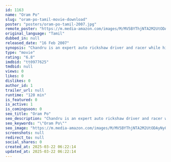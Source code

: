 ```yaml
---
id: 1163
name: "Oram Po"
slug: "oram-po-tamil-movie-download"
poster: "posters/oram-po-tamil-2007.jpg"
remote_poster: "https://m.media-amazon.com/images/M/MV5BYThjNTA2M2UtODAyNy00ZmM4LWI2N2EtN2U0YWFiMTk0MTM0XkEyXkFqcGdeQXVyMTEzNzg0Mjkx._V1_SX300.jpg"
original_language: "Tamil"
dubbed_in: null
released_date: "16 Feb 2007"
synopsis: "Chandru is an expert auto rickshaw driver and racer while his friend Bigilu is an expert mechanic. Chandru's life begins to unravel after he loses a race due to a distraction."
type: "movie"
rating: "6.8"
imdbid: "tt0977625"
tmdbid: null
views: 0
likes: 0
dislikes: 0
author_id: 1
trailer_url: null
runtime: "120 min"
is_featured: 0
is_active: 1
is_comingsoon: 0
seo_title: "Oram Po"
seo_description: "Chandru is an expert auto rickshaw driver and racer while his friend Bigilu is an expert mechanic. Chandru's life begins to unravel after he loses a race due to a distraction."
seo_keywords: "\"Oram Po\""
seo_image: "https://m.media-amazon.com/images/M/MV5BYThjNTA2M2UtODAyNy00ZmM4LWI2N2EtN2U0YWFiMTk0MTM0XkEyXkFqcGdeQXVyMTEzNzg0Mjkx._V1_SX300.jpg"
screenshots: null
redirect_to: null
social_shares: 0
created_at: 2025-03-22 06:22:14
updated_at: 2025-03-22 06:22:14
---
```


